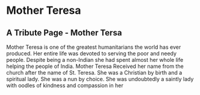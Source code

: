# Mother Teresa
## A Tribute Page - Mother Tersa
Mother Teresa is one of the greatest humanitarians the world has ever produced. 
Her entire life was devoted to serving the poor and needy people. 
Despite being a non-Indian she had spent almost her whole life helping the people of India. 
Mother Teresa Received her name from the church after the name of St. Teresa. 
She was a Christian by birth and a spiritual lady. 
She was a nun by choice. She was undoubtedly a saintly lady with oodles of kindness and compassion in her

